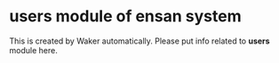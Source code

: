 # users module of ensan system
This is created by Waker automatically. Please put info related to **users** module here.